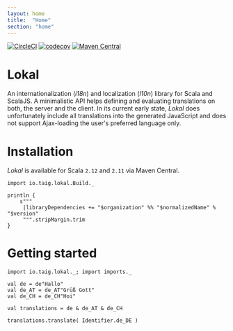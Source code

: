 ```yaml
---
layout: home
title:  "Home"
section: "home"
---
```


[![CircleCI](https://circleci.com/gh/Taig/lokal/tree/master.svg?style=shield)](https://circleci.com/gh/Taig/lokal/tree/master)
[![codecov](https://codecov.io/gh/Taig/lokal/branch/master/graph/badge.svg)](https://codecov.io/gh/Taig/lokal)
[![Maven Central](https://img.shields.io/maven-central/v/io.taig/lokal_2.12.svg)](https://index.scala-lang.org/taig/lokal)

# Lokal

An internationalization (_i18n_) and localization (_l10n_) library for Scala and ScalaJS. A minimalistic API helps defining and evaluating translations on both, the server and the client. In its current early state, _Lokal_ does unfortunately include all translations into the generated JavaScript and does not support Ajax-loading the user's preferred language only.

# Installation

_Lokal_ is available for Scala `2.12` and `2.11` via Maven Central.

```tut:invisible
import io.taig.lokal.Build._
```

```tut:evaluated
println {
    s"""
     |libraryDependencies += "$organization" %% "$normalizedName" % "$version"
     """.stripMargin.trim
}
```

# Getting started

```tut:reset
import io.taig.lokal._; import imports._

val de = de"Hallo"
val de_AT = de_AT"Grüß Gott"
val de_CH = de_CH"Hoi"

val translations = de & de_AT & de_CH

translations.translate( Identifier.de_DE )
```